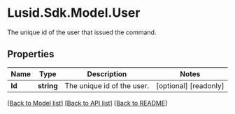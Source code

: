 # Lusid.Sdk.Model.User
The unique id of the user that issued the command.
## Properties

Name | Type | Description | Notes
------------ | ------------- | ------------- | -------------
**Id** | **string** | The unique id of the user. | [optional] [readonly] 

[[Back to Model list]](../README.md#documentation-for-models) [[Back to API list]](../README.md#documentation-for-api-endpoints) [[Back to README]](../README.md)

